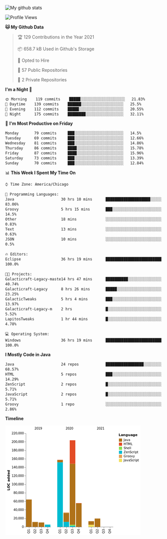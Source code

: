 ![My github stats](https://github-readme-stats.vercel.app/api?username=romvoid95&theme=gruvbox&include_all_commits=true&show_icons=true")

<!--START_SECTION:waka-->
![Profile Views](http://img.shields.io/badge/Profile%20Views-0-blue)

**🐱 My Github Data** 

> 🏆 129 Contributions in the Year 2021
 > 
> 📦 658.7 kB Used in Github's Storage 
 > 
> 💼 Opted to Hire
 > 
> 📜 57 Public Repositories 
 > 
> 🔑 2 Private Repositories  
 > 
**I'm a Night 🦉** 

```text
🌞 Morning    119 commits    █████░░░░░░░░░░░░░░░░░░░░   21.83% 
🌆 Daytime    139 commits    ██████░░░░░░░░░░░░░░░░░░░   25.5% 
🌃 Evening    112 commits    █████░░░░░░░░░░░░░░░░░░░░   20.55% 
🌙 Night      175 commits    ████████░░░░░░░░░░░░░░░░░   32.11%

```
📅 **I'm Most Productive on Friday** 

```text
Monday       79 commits     ███░░░░░░░░░░░░░░░░░░░░░░   14.5% 
Tuesday      69 commits     ███░░░░░░░░░░░░░░░░░░░░░░   12.66% 
Wednesday    81 commits     ███░░░░░░░░░░░░░░░░░░░░░░   14.86% 
Thursday     86 commits     ████░░░░░░░░░░░░░░░░░░░░░   15.78% 
Friday       87 commits     ████░░░░░░░░░░░░░░░░░░░░░   15.96% 
Saturday     73 commits     ███░░░░░░░░░░░░░░░░░░░░░░   13.39% 
Sunday       70 commits     ███░░░░░░░░░░░░░░░░░░░░░░   12.84%

```


📊 **This Week I Spent My Time On** 

```text
⌚︎ Time Zone: America/Chicago

💬 Programming Languages: 
Java                     30 hrs 10 mins      ████████████████████░░░░░   83.06% 
Groovy                   5 hrs 15 mins       ███░░░░░░░░░░░░░░░░░░░░░░   14.5% 
Other                    18 mins             ░░░░░░░░░░░░░░░░░░░░░░░░░   0.83% 
Text                     13 mins             ░░░░░░░░░░░░░░░░░░░░░░░░░   0.63% 
JSON                     10 mins             ░░░░░░░░░░░░░░░░░░░░░░░░░   0.5%

🔥 Editors: 
Eclipse                  36 hrs 19 mins      █████████████████████████   100.0%

🐱‍💻 Projects: 
Galacticraft-Legacy-maste14 hrs 47 mins      ██████████░░░░░░░░░░░░░░░   40.74% 
Galacticraft-Legacy      8 hrs 26 mins       █████░░░░░░░░░░░░░░░░░░░░   23.25% 
GalacticTweaks           5 hrs 4 mins        ███░░░░░░░░░░░░░░░░░░░░░░   13.97% 
Galacticraft-Legacy-m    2 hrs               █░░░░░░░░░░░░░░░░░░░░░░░░   5.52% 
LapitosTweaks            1 hr 44 mins        █░░░░░░░░░░░░░░░░░░░░░░░░   4.78%

💻 Operating System: 
Windows                  36 hrs 19 mins      █████████████████████████   100.0%

```

**I Mostly Code in Java** 

```text
Java                     24 repos            █████████████████░░░░░░░░   68.57% 
HTML                     5 repos             ███░░░░░░░░░░░░░░░░░░░░░░   14.29% 
ZenScript                2 repos             █░░░░░░░░░░░░░░░░░░░░░░░░   5.71% 
JavaScript               2 repos             █░░░░░░░░░░░░░░░░░░░░░░░░   5.71% 
Groovy                   1 repo              ░░░░░░░░░░░░░░░░░░░░░░░░░   2.86%

```


**Timeline**

![Chart not found](https://raw.githubusercontent.com/ROMVoid95/ROMVoid95/master/charts/bar_graph.png) 


<!--END_SECTION:waka-->
